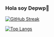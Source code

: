 ### Hola soy Depwp👋

[![GitHub Streak](http://github-readme-streak-stats.herokuapp.com?user=Depwp&theme=dark&background=000000)](https://git.io/streak-stats)

[![Top Langs](https://github-readme-stats.vercel.app/api/top-langs/?username=Depwp&layout=compact&theme=vision-friendly-dark)](https://github.com/anuraghazra/github-readme-stats)
